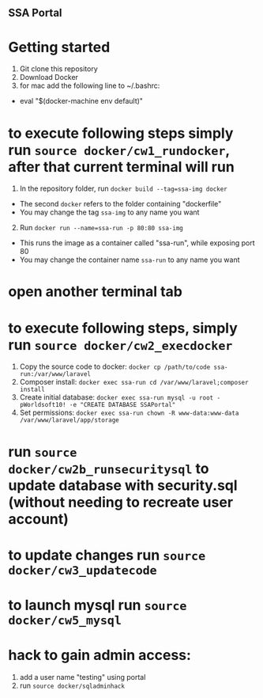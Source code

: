 ## SSA Portal

# Getting started

1. Git clone this repository
2. Download Docker
3. for mac add the following line to ~/.bashrc:
  * eval "$(docker-machine env default)"

# to execute following steps simply run `source docker/cw1_rundocker`, after that current terminal will run 
1. In the repository folder, run `docker build --tag=ssa-img docker`
  * The second `docker` refers to the folder containing "dockerfile"
  * You may change the tag `ssa-img` to any name you want
2. Run `docker run --name=ssa-run -p 80:80 ssa-img`
  * This runs the image as a container called "ssa-run", while exposing port 80
  * You may change the container name `ssa-run` to any name you want

# open another terminal tab
# to execute following steps, simply run `source docker/cw2_execdocker`
1. Copy the source code to docker: `docker cp /path/to/code ssa-run:/var/www/laravel`
2. Composer install: `docker exec ssa-run cd /var/www/laravel;composer install`
3. Create initial database: `docker exec ssa-run mysql -u root -pWorldsoft10! -e "CREATE DATABASE SSAPortal"`
4. Set permissions: `docker exec ssa-run chown -R www-data:www-data /var/www/laravel/app/storage`

# run `source docker/cw2b_runsecuritysql`  to update database with security.sql (without needing to recreate user account)
# to update changes run `source docker/cw3_updatecode`
# to launch mysql run `source docker/cw5_mysql` 
# hack to gain admin access: 
1. add a user name "testing" using portal
2. run `source docker/sqladminhack`
